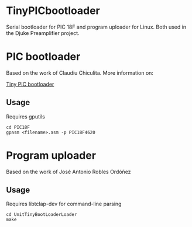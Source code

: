 # TinyPICbootloader
Serial bootloader for PIC 18F and program uploader for Linux. Both used in the Djuke Preamplifier project.

# PIC bootloader
Based on the work of Claudiu Chiculita. More information on:

[Tiny PIC bootloader](http://www.etc.ugal.ro/cchiculita/software/picbootloader.htm)

## Usage
Requires gputils

```
cd PIC18F
gpasm <filename>.asm -p PIC18F4620
```

# Program uploader
Based on the work of José Antonio Robles Ordóñez

## Usage
Requires libtclap-dev for command-line parsing

```
cd UnitTinyBootLoaderLoader
make
```

